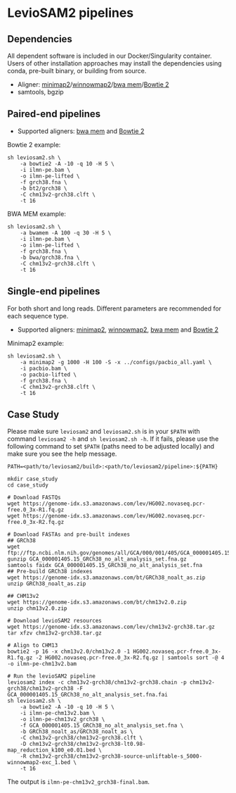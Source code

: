 # LevioSAM2 pipelines

## Dependencies

All dependent software is included in our Docker/Singularity container.
Users of other installation approaches may install the dependencies using conda, pre-built binary, or building from source.

- Aligner: [minimap2](https://github.com/lh3/minimap2)/[winnowmap2](https://github.com/marbl/Winnowmap)/[bwa mem](https://github.com/lh3/bwa)/[Bowtie 2](http://bowtie-bio.sourceforge.net/bowtie2/manual.shtml) 
- samtools, bgzip

## Paired-end pipelines

* Supported aligners: [bwa mem](https://github.com/lh3/bwa) and [Bowtie 2](http://bowtie-bio.sourceforge.net/bowtie2/manual.shtml) 

Bowtie 2 example:
```
sh leviosam2.sh \
    -a bowtie2 -A -10 -q 10 -H 5 \
    -i ilmn-pe.bam \
    -o ilmn-pe-lifted \
    -f grch38.fna \
    -b bt2/grch38 \
    -C chm13v2-grch38.clft \
    -t 16
```

BWA MEM example:
```
sh leviosam2.sh \
    -a bwamem -A 100 -q 30 -H 5 \
    -i ilmn-pe.bam \
    -o ilmn-pe-lifted \
    -f grch38.fna \
    -b bwa/grch38.fna \
    -C chm13v2-grch38.clft \
    -t 16
```

## Single-end pipelines

For both short and long reads. Different parameters are recommended for each sequence type.

- Supported aligners: [minimap2](https://github.com/lh3/minimap2), [winnowmap2](https://github.com/marbl/Winnowmap),
[bwa mem](https://github.com/lh3/bwa) and [Bowtie 2](http://bowtie-bio.sourceforge.net/bowtie2/manual.shtml) 

Minimap2 example:
```
sh leviosam2.sh \
    -a minimap2 -g 1000 -H 100 -S -x ../configs/pacbio_all.yaml \
    -i pacbio.bam \
    -o pacbio-lifted \
    -f grch38.fna \
    -C chm13v2-grch38.clft \
    -t 16
```


## Case Study

Please make sure `leviosam2` and `leviosam2.sh` is in your `$PATH` with command `leviosam2 -h` and `sh leviosam2.sh -h`.
If it fails, please use the following command to set `$PATH` (paths need to be adjusted locally) and make sure you see the help message.

```
PATH=<path/to/leviosam2/build>:<path/to/leviosam2/pipeline>:${PATH}
```

```
mkdir case_study
cd case_study

# Download FASTQs
wget https://genome-idx.s3.amazonaws.com/lev/HG002.novaseq.pcr-free.0_3x-R1.fq.gz
wget https://genome-idx.s3.amazonaws.com/lev/HG002.novaseq.pcr-free.0_3x-R2.fq.gz

# Download FASTAs and pre-built indexes
## GRCh38
wget ftp://ftp.ncbi.nlm.nih.gov/genomes/all/GCA/000/001/405/GCA_000001405.15_GRCh38/seqs_for_alignment_pipelines.ucsc_ids/GCA_000001405.15_GRCh38_no_alt_analysis_set.fna.gz
gunzip GCA_000001405.15_GRCh38_no_alt_analysis_set.fna.gz
samtools faidx GCA_000001405.15_GRCh38_no_alt_analysis_set.fna
## Pre-build GRCh38 indexes
wget https://genome-idx.s3.amazonaws.com/bt/GRCh38_noalt_as.zip
unzip GRCh38_noalt_as.zip

## CHM13v2
wget https://genome-idx.s3.amazonaws.com/bt/chm13v2.0.zip
unzip chm13v2.0.zip

# Download levioSAM2 resources
wget https://genome-idx.s3.amazonaws.com/lev/chm13v2-grch38.tar.gz
tar xfzv chm13v2-grch38.tar.gz

# Align to CHM13
bowtie2 -p 16 -x chm13v2.0/chm13v2.0 -1 HG002.novaseq.pcr-free.0_3x-R1.fq.gz -2 HG002.novaseq.pcr-free.0_3x-R2.fq.gz | samtools sort -@ 4 -o ilmn-pe-chm13v2.bam

# Run the levioSAM2 pipeline
leviosam2 index -c chm13v2-grch38/chm13v2-grch38.chain -p chm13v2-grch38/chm13v2-grch38 -F GCA_000001405.15_GRCh38_no_alt_analysis_set.fna.fai
sh leviosam2.sh \
    -a bowtie2 -A -10 -q 10 -H 5 \
    -i ilmn-pe-chm13v2.bam \
    -o ilmn-pe-chm13v2_grch38 \
    -f GCA_000001405.15_GRCh38_no_alt_analysis_set.fna \
    -b GRCh38_noalt_as/GRCh38_noalt_as \
    -C chm13v2-grch38/chm13v2-grch38.clft \
    -D chm13v2-grch38/chm13v2-grch38-lt0.98-map_reduction_k100_e0.01.bed \
    -R chm13v2-grch38/chm13v2-grch38-source-unliftable-s_5000-winnowmap2-exc_1.bed \
    -t 16
```

The output is `ilmn-pe-chm13v2_grch38-final.bam`.
